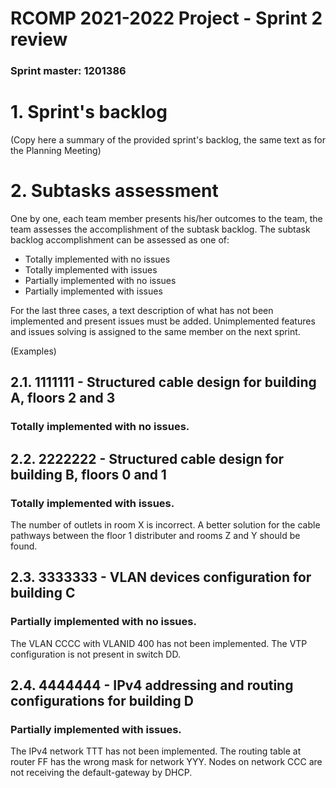 RCOMP 2021-2022 Project - Sprint 2 review
=========================================
### Sprint master: 1201386 ###

# 1. Sprint's backlog #
(Copy here a summary of the provided sprint's backlog, the same text as for the Planning Meeting)

# 2. Subtasks assessment #
One by one, each team member presents his/her outcomes to the team, the team assesses 		the accomplishment of the subtask backlog.
The subtask backlog accomplishment can be assessed as one of:

  * Totally implemented with no issues
  * Totally implemented with issues
  * Partially implemented with no issues
  * Partially implemented with issues

For the last three cases, a text description of what has not been implemented and present issues must be added.
Unimplemented features and issues solving is assigned to the same member on the next sprint.

(Examples)
## 2.1. 1111111 - Structured cable design for building A, floors 2 and 3 #
### Totally implemented with no issues. ###
## 2.2. 2222222 - Structured cable design for building B, floors 0 and 1 #
### Totally implemented with issues. ###
The number of outlets in room X is incorrect.
A better solution for the cable pathways between the floor 1 		distributer and rooms Z and Y should be found.
## 2.3. 3333333 - VLAN devices configuration for building C #
### Partially implemented with no issues. ###
The VLAN CCCC with VLANID 400 has not been implemented.
The VTP configuration is not present in switch DD.
## 2.4. 4444444 - IPv4 addressing and routing configurations for building D #
### Partially implemented with issues. ###
The IPv4 network TTT has not been implemented.
The routing table at router FF has the wrong mask for network YYY.
Nodes on network CCC are not receiving the default-gateway by DHCP.

